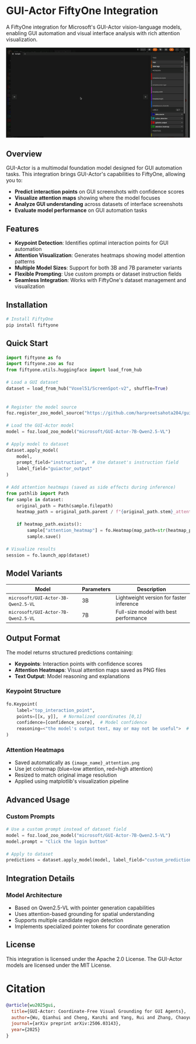 # GUI-Actor FiftyOne Integration

A FiftyOne integration for Microsoft's GUI-Actor vision-language models, enabling GUI automation and visual interface analysis with rich attention visualization.

<img src ="gui-actor-hq.gif">

## Overview

GUI-Actor is a multimodal foundation model designed for GUI automation tasks. This integration brings GUI-Actor's capabilities to FiftyOne, allowing you to:

- **Predict interaction points** on GUI screenshots with confidence scores
- **Visualize attention maps** showing where the model focuses
- **Analyze GUI understanding** across datasets of interface screenshots
- **Evaluate model performance** on GUI automation tasks

## Features

- **Keypoint Detection**: Identifies optimal interaction points for GUI automation
- **Attention Visualization**: Generates heatmaps showing model attention patterns
- **Multiple Model Sizes**: Support for both 3B and 7B parameter variants
- **Flexible Prompting**: Use custom prompts or dataset instruction fields
- **Seamless Integration**: Works with FiftyOne's dataset management and visualization

## Installation

```bash
# Install FiftyOne
pip install fiftyone

```

## Quick Start

```python
import fiftyone as fo
import fiftyone.zoo as foz
from fiftyone.utils.huggingface import load_from_hub

# Load a GUI dataset
dataset = load_from_hub("Voxel51/ScreenSpot-v2", shuffle=True)


# Register the model source
foz.register_zoo_model_source("https://github.com/harpreetsahota204/gui_actor")

# Load the GUI-Actor model
model = foz.load_zoo_model("microsoft/GUI-Actor-7B-Qwen2.5-VL")

# Apply model to dataset
dataset.apply_model(
    model, 
    prompt_field="instruction",  # Use dataset's instruction field
    label_field="guiactor_output"
)

# Add attention heatmaps (saved as side effects during inference)
from pathlib import Path
for sample in dataset:
    original_path = Path(sample.filepath)
    heatmap_path = original_path.parent / f"{original_path.stem}_attention.png"
    
    if heatmap_path.exists():
        sample["attention_heatmap"] = fo.Heatmap(map_path=str(heatmap_path))
        sample.save()

# Visualize results
session = fo.launch_app(dataset)
```

## Model Variants

| Model | Parameters | Description |
|-------|------------|-------------|
| `microsoft/GUI-Actor-3B-Qwen2.5-VL` | 3B | Lightweight version for faster inference |
| `microsoft/GUI-Actor-7B-Qwen2.5-VL` | 7B | Full-size model with best performance |

## Output Format

The model returns structured predictions containing:

- **Keypoints**: Interaction points with confidence scores
- **Attention Heatmaps**: Visual attention maps saved as PNG files
- **Text Output**: Model reasoning and explanations

### Keypoint Structure
```python
fo.Keypoint(
    label="top_interaction_point",
    points=[[x, y]],  # Normalized coordinates [0,1]
    confidence=[confidence_score],  # Model confidence
    reasoning=<"the model's output text, may or may not be useful">  # Custom attribute
)
```

### Attention Heatmaps
- Saved automatically as `{image_name}_attention.png`
- Use jet colormap (blue=low attention, red=high attention)
- Resized to match original image resolution
- Applied using matplotlib's visualization pipeline

## Advanced Usage

### Custom Prompts
```python
# Use a custom prompt instead of dataset field
model = foz.load_zoo_model("microsoft/GUI-Actor-7B-Qwen2.5-VL")
model.prompt = "Click the login button"

# Apply to dataset
predictions = dataset.apply_model(model, label_field="custom_predictions")
```

## Integration Details

### Model Architecture
- Based on Qwen2.5-VL with pointer generation capabilities
- Uses attention-based grounding for spatial understanding
- Supports multiple candidate region detection
- Implements specialized pointer tokens for coordinate generation

## License

This integration is licensed under the Apache 2.0 License. The GUI-Actor models are licensed under the MIT License.

# Citation

```bibtex
@article{wu2025gui,
  title={GUI-Actor: Coordinate-Free Visual Grounding for GUI Agents},
  author={Wu, Qianhui and Cheng, Kanzhi and Yang, Rui and Zhang, Chaoyun and Yang, Jianwei and Jiang, Huiqiang and Mu, Jian and Peng, Baolin and Qiao, Bo and Tan, Reuben and others},
  journal={arXiv preprint arXiv:2506.03143},
  year={2025}
}
```